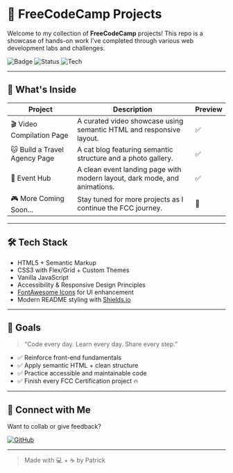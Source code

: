 # 🚀 FreeCodeCamp Projects

Welcome to my collection of **FreeCodeCamp** projects! This repo is a showcase of hands-on work I've completed through various web development labs and challenges.

![Badge](https://img.shields.io/badge/FreeCodeCamp-Projects-0a0a23?style=for-the-badge&logo=freecodecamp&logoColor=white)
![Status](https://img.shields.io/badge/Progress-100%25-brightgreen?style=for-the-badge)
![Tech](https://img.shields.io/badge/Made%20with-HTML%20%7C%20CSS%20%7C%20JS-blueviolet?style=for-the-badge)

---

## 🧠 What's Inside

| Project | Description | Preview |
|--------|-------------|---------|
| 🎬 Video Compilation Page | A curated video showcase using semantic HTML and responsive layout. | ✅ |
| 🐱 Build a Travel Agency Page| A cat blog featuring semantic structure and a photo gallery. | ✅ |
| 📅 Event Hub | A clean event landing page with modern layout, dark mode, and animations. | ✅ |
| 🎮 More Coming Soon... | Stay tuned for more projects as I continue the FCC journey. | 🚧 |

---

## 🛠️ Tech Stack

- HTML5 + Semantic Markup  
- CSS3 with Flex/Grid + Custom Themes  
- Vanilla JavaScript  
- Accessibility & Responsive Design Principles  
- [FontAwesome Icons](https://fontawesome.com/) for UI enhancement  
- Modern README styling with [Shields.io](https://shields.io)

---

## 🌌 Goals

> “Code every day. Learn every day. Share every step.”  

- ✅ Reinforce front-end fundamentals  
- ✅ Apply semantic HTML + clean structure  
- ✅ Practice accessible and maintainable code  
- ✅ Finish every FCC Certification project 🔥  

---

## 🤝 Connect with Me

Want to collab or give feedback?

[![GitHub](https://img.shields.io/badge/GitHub-@Gl3nnnn-181717?style=flat&logo=github)](https://github.com/Gl3nnnn)  

---

> Made with 💻 + ☕ by Patrick
